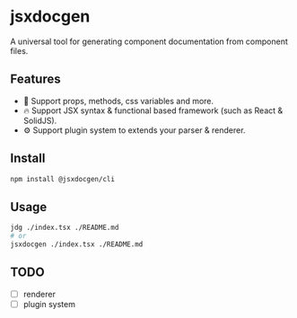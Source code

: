 # jsxdocgen

A universal tool for generating component documentation from component files.

## Features

- 🚀 Support props, methods, css variables and more.
- 🔥 Support JSX syntax & functional based framework (such as React & SolidJS).
- ⚙ Support plugin system to extends your parser & renderer.

## Install

```bash
npm install @jsxdocgen/cli
```

## Usage

```bash
jdg ./index.tsx ./README.md
# or
jsxdocgen ./index.tsx ./README.md
```

## TODO

- [ ] renderer
- [ ] plugin system
